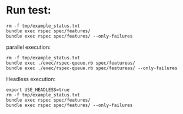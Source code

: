 # Run test:

```shell
rm -f tmp/example_status.txt
bundle exec rspec spec/features/
bundle exec rspec spec/features/ --only-failures
```

parallel execution:

```shell
rm -f tmp/example_status.txt
bundle exec ./exec/rspec-queue.rb spec/featureas/
bundle exec ./exec/rspec-queue.rb spec/featureas/ --only-failures
```

Headless execution:

```shell
export USE_HEADLESS=true
rm -f tmp/example_status.txt
bundle exec rspec spec/features/
bundle exec rspec spec/features/ --only-failures
```
